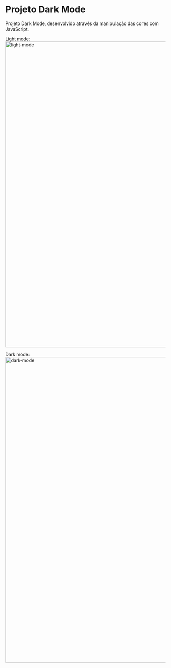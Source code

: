 # Projeto Dark Mode

Projeto Dark Mode, desenvolvido através da manipulação das cores com JavaScript.

Light mode:
<img width="958" alt="light-mode" src="https://user-images.githubusercontent.com/79324279/145737434-96cc3ef8-c2fa-44b7-8df5-97aacc1cbea7.png">

Dark mode:
<img width="959" alt="dark-mode" src="https://user-images.githubusercontent.com/79324279/145737429-520061ae-aa64-4a1e-8b43-4139a71b6f90.png">
